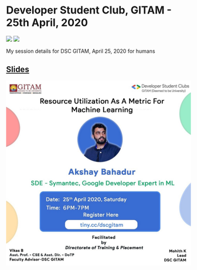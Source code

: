 # Developer Student Club, GITAM - 25th April, 2020

  [![](https://img.shields.io/github/license/sourcerer-io/hall-of-fame.svg?colorB=ff0000)](https://github.com/akshaybahadur21/Emojinator/blob/master/LICENSE.md)  [![](https://img.shields.io/badge/Akshay-Bahadur-brightgreen.svg?colorB=ff0000)](https://akshaybahadur.com)

 
 My session details for DSC GITAM, April 25, 2020 for humans
 
## [Slides](https://docs.google.com/presentation/d/1H3KwWbqBd-i9yTteZsJdkzVoY3U-eKI23oq91JO3zoI/edit?usp=sharing)

<img src="https://github.com/akshaybahadur21/DSC-GITAM-2020/blob/master/gitam.jpg">
